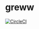 # greww



[![CircleCI](https://circleci.com/gh/iallabs/greww.svg?style=svg)](https://circleci.com/gh/iallabs/greww)
